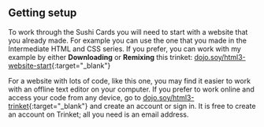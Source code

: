 ## Getting setup

To work through the Sushi Cards you will need to start with a website that you already made. For example you can use the one that you made in the Intermediate HTML and CSS series. If you prefer, you can work with my example by either **Downloading** or **Remixing** this trinket: [dojo.soy/html3-website-start](http://dojo.soy/html3-website-start){:target="_blank"}

For a website with lots of code, like this one, you may find it easier to work with an offline text editor on your computer. If you prefer to work online and access your code from any device, go to [dojo.soy/html3-trinket](http://dojo.soy/html3-trinket){:target="_blank"} and create an account or sign in. It is free to create an account on Trinket; all you need is an email address.
